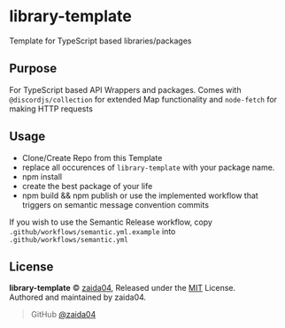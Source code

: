 # library-template
Template for TypeScript based libraries/packages

## Purpose
For TypeScript based API Wrappers and packages. Comes with `@discordjs/collection` for extended Map functionality and `node-fetch` for making HTTP requests

## Usage
- Clone/Create Repo from this Template
- replace all occurences of `library-template` with your package name.
- npm install
- create the best package of your life
- npm build && npm publish or use the implemented workflow that triggers on semantic message convention commits

If you wish to use the Semantic Release workflow, copy `.github/workflows/semantic.yml.example` into `.github/workflows/semantic.yml`

## License

**library-template** © [zaida04](https://github.com/zaida04), Released under the [MIT](https://github.com/zaida04/library-template/blob/master/LICENSE) License.  
Authored and maintained by zaida04.

> GitHub [@zaida04](https://github.com/zaida04) 
